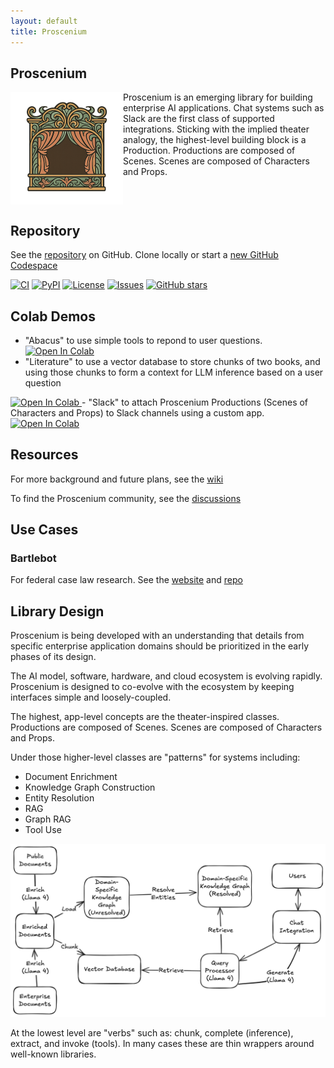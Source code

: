 ```yaml
---
layout: default  
title: Proscenium
---
```


## Proscenium

<img src="./assets/images/logo.png" align="left" width="180px" alt="proscenium logo"/>

Proscenium is an emerging library for building enterprise AI applications.
Chat systems such as Slack are the first class of supported integrations.
Sticking with the implied theater analogy,
the highest-level building block is a Production.
Productions are composed of Scenes.
Scenes are composed of Characters and Props.

<br clear="left"/>

## Repository

See the [repository](https://github.com/The-AI-Alliance/proscenium) on GitHub.
Clone locally or start a [new GitHub Codespace](https://github.com/codespaces/new/The-AI-Alliance/proscenium)

[![CI](https://github.com/The-AI-Alliance/proscenium/actions/workflows/pytest.yml/badge.svg)](https://github.com/The-AI-Alliance/proscenium/actions/workflows/pytest.yml)
[![PyPI](https://img.shields.io/pypi/v/proscenium)](https://pypi.org/project/proscenium/)
[![License](https://img.shields.io/github/license/The-AI-Alliance/proscenium)](https://github.com/The-AI-Alliance/proscenium/tree/main?tab=Apache-2.0-1-ov-file#readme)
[![Issues](https://img.shields.io/github/issues/The-AI-Alliance/proscenium)](https://github.com/The-AI-Alliance/proscenium/issues)
[![GitHub stars](https://img.shields.io/github/stars/The-AI-Alliance/proscenium?style=social)](https://github.com/The-AI-Alliance/proscenium/stargazers)

## Colab Demos

- "Abacus" to use simple tools to repond to user questions. <a target="_blank" href="https://colab.research.google.com/github/The-AI-Alliance/proscenium/blob/main/notebooks/Abacus.ipynb">
<img src="https://colab.research.google.com/assets/colab-badge.svg" alt="Open In Colab"/></a>
- "Literature" to use a vector database to store chunks of two books, and using those chunks to form a context for LLM inference based on a user question <a target="_blank" href="https://colab.research.google.com/github/The-AI-Alliance/proscenium/blob/main/notebooks/Literature.ipynb">
<img src="https://colab.research.google.com/assets/colab-badge.svg" alt="Open In Colab"/>
</a>
- "Slack" to attach Proscenium Productions (Scenes of Characters and Props) to Slack channels using a custom app. <a target="_blank" href="https://colab.research.google.com/github/The-AI-Alliance/proscenium/blob/main/notebooks/Slack.ipynb">
<img src="https://colab.research.google.com/assets/colab-badge.svg" alt="Open In Colab"/></a>

## Resources

For more background and future plans, see the [wiki](https://github.com/The-AI-Alliance/proscenium/wiki)

To find the Proscenium community, see the [discussions](https://github.com/The-AI-Alliance/proscenium/discussions)

## Use Cases

### Bartlebot

For federal case law research.  See the [website](https://the-ai-alliance.github.io/bartlebot/) and [repo](https://github.com/The-AI-Alliance/bartlebot)

## Library Design

Proscenium is being developed with an understanding that
details from specific enterprise application domains should be
prioritized in the early phases of its design.

The AI model, software, hardware, and cloud ecosystem is evolving rapidly.
Proscenium is designed to co-evolve with the ecosystem by keeping interfaces
simple and loosely-coupled.

The highest, app-level concepts are the theater-inspired classes.
Productions are composed of Scenes.
Scenes are composed of Characters and Props.

Under those higher-level classes are "patterns" for systems including:

- Document Enrichment
- Knowledge Graph Construction
- Entity Resolution
- RAG
- Graph RAG
- Tool Use

<img src="./assets/images/kg_diagram.png" width="600px" alt="kg diagram"/>

At the lowest level are "verbs" such as:
chunk, complete (inference), extract, and invoke (tools).
In many cases these are thin wrappers around well-known libraries.
